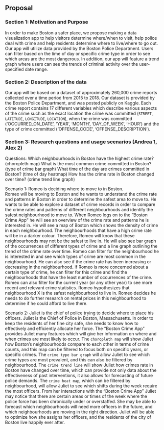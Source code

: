 ## Proposal
### Section 1: Motivation and Purpose 
	
In order to make Boston a safer place, we propose making a data visualization app to help visitors determine where/when to visit, help police deal with crime and help residents determine where to live/where to go out. Our app will utilize data provided by the Boston Police Department. Users can filter based on the time of day or specific crime type in order to see which areas are the most dangerous. In addition, our app will feature a trend graph where users can see the trends of criminal activity over the user-specified date range. 
### Section 2: Description of the data
Our app will be based on a dataset of approximately 260,000 crime reports collected over a time period from 2015 to 2018. Our dataset is provided by the Boston Police Department, and was posted publicly on Kaggle. Each crime report contains 17 different variables which describe various aspects of the crime such as the exact location the crime was committed (`STREET`, `LATITUDE`, `LONGITUDE`, `LOCATION`), when the crime was committed (‘OCCURRED_ON_DATE’, ‘YEAR’, ‘MONTH’, ‘DAY_OF_WEEK’, ‘HOUR’) and the type of crime committed (‘OFFENSE_CODE’, ‘OFFENSE_DESCRIPTION’).
### Section 3: Research questions and usage scenarios (Andrea 1, Alex 2)
Questions:
Which neighbourhoods in Boston have the highest crime rate? (choropleth map)
What is the most common crime committed in Boston? (type of crime bar graph)
What time of the day are crimes committed in Boston? (time of day heatmap)
How has the crime rate in Boston changed over time? (crime trend line graph)

Scenario 1: Romeo is deciding where to move to in Boston.	 	 	
Romeo will be moving to Boston and he wants to understand the crime rate and patterns in Boston in order to determine the safest area to move to. He wants to be able to explore a dataset of crime records in order to compare the crime rates and patterns of different neighbourhoods and identify the safest neighbourhood to move to. When Romeo logs on to the “Boston Crime App” he will see an overview of the crime rate and patterns he is interested in. He will see a map of Boston which shows the density of crime in each neighbourhood. The neighbourhoods that have a high crime rate will be in a darker colour. Therefore, Romeo will know that these neighbourhoods may not be the safest to live in. He will also see bar graph of the occurrences of different types of crime and a line graph outlining the trend of the crime rate over time. Romeo can filter for the neighbourhood he is interested in and see which types of crime are most common in the neighbourhood. He can also see if the crime rate has been increasing or decreasing in the neighbourhood. If Romeo is more concerned about a certain type of crime, he can filter for this crime and find the neighbourhoods that have the least number of occurrences of the crime. Romeo can also filter for the current year (or any other year) to see more recent and relevant crime statistics. Romeo hypothesizes that neighbourhood X is the safest neighbourhood to live in. Romeo decides he needs to do further research on rental prices in this neighbourhood to determine if he could afford to live there.

Scenario 2:  Juliet is the chief of police trying to decide where to place his officers.
Juliet is the Chief of Police in Boston, Massachusetts. In order to keep the residents of her fine city safe, she needs to know how to effectively and efficiently allocate her force. The “Boston Crime App” provides Juliet many features which will give her information on where and when crimes are most likely to occur. The `choropleth map` will show Juliet how Boston’s neighbourhoods compare to each other in terms of crime counts, and this map can be filtered to focus both on specific years, or specific crimes. The `crime type bar graph` will allow Juliet to see which crime types are most prevalent, and this can also be filtered by neighbourhood.  The `crime trend line` will show Juliet how crimes rate in Boston have changed over time, which can provide not only data about the effectiveness of past interventions, it also allows for forecasting of future police demands. The `crime heat map`, which can be filtered by neighbourhood, will allow Juliet to see which shifts during the week require the most officers. From her interactions with the “Boston Crime App” Juliet may notice that there are certain areas or times of the week where the police force has been chronically under or overstaffed. She may be able to forecast which neighbourhoods will need more officers in the future, and which neighbourhoods are moving in the right direction. Juliet will be able to optimize how she assigns her officers, and the residents of the city of Boston live happily ever after. 

